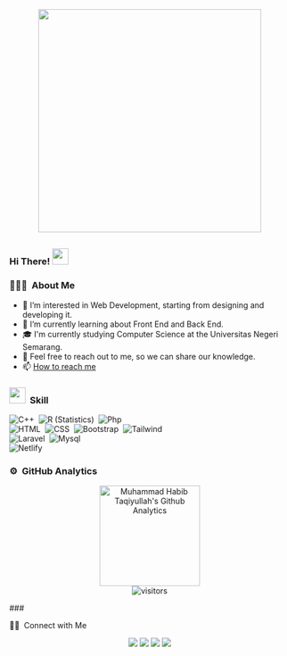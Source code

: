 <div  align="center">
<img width="400" src="https://www.icegif.com/wp-content/uploads/welcome-icegif-1.gif">
</div>

## <h3 align="left">Hi There! <img src="https://media.giphy.com/media/hvRJCLFzcasrR4ia7z/giphy.gif" width="29px"></h3>
### 👨🏻‍💻 &nbsp;About Me
- 👀 I’m interested in Web Development, starting from designing and developing it.
- 🌱 I’m currently learning about Front End and Back End.
- 🎓 I'm currently studying Computer Science at the Universitas Negeri Semarang.
- 💞️ Feel free to reach out to me, so we can share our knowledge.
- 📫 <a href="#sci">How to reach me</a>

### <img src = "https://media2.giphy.com/media/QssGEmpkyEOhBCb7e1/giphy.gif?cid=ecf05e47a0n3gi1bfqntqmob8g9aid1oyj2wr3ds3mg700bl&rid=giphy.gif" width = 29px> &nbsp;Skill 

![C++](https://img.shields.io/badge/C%2B%2B-00599C?style=for-the-badge&logo=c%2B%2B&logoColor=white)&nbsp;
![R (Statistics)](https://img.shields.io/badge/R-276DC3?style=for-the-badge&logo=r&logoColor=white)&nbsp;
![Php]( 	https://img.shields.io/badge/PHP-777BB4?style=for-the-badge&logo=php&logoColor=white)&nbsp;\
![HTML]( 	https://img.shields.io/badge/HTML5-E34F26?style=for-the-badge&logo=html5&logoColor=white)&nbsp;
![CSS]( 	https://img.shields.io/badge/CSS3-1572B6?style=for-the-badge&logo=css3&logoColor=white)&nbsp;
![Bootstrap](https://img.shields.io/badge/Bootstrap-563D7C?style=for-the-badge&logo=bootstrap&logoColor=white)&nbsp;
![Tailwind](https://img.shields.io/badge/Tailwind_CSS-38B2AC?style=for-the-badge&logo=tailwind-css&logoColor=white)&nbsp;\
![Laravel](https://img.shields.io/badge/Laravel-FF2D20?style=for-the-badge&logo=laravel&logoColor=white)&nbsp;
![Mysql](https://img.shields.io/badge/MySQL-00000F?style=for-the-badge&logo=mysql&logoColor=white)&nbsp;\
![Netlify](https://img.shields.io/badge/Netlify-00C7B7?style=for-the-badge&logo=netlify&logoColor=white)&nbsp;

### ⚙️ &nbsp;GitHub Analytics

<p align="center">
<a href="https://github.com/muhabibta">
  <img height="180em" alt="Muhammad Habib Taqiyullah's Github Analytics" src="https://github-readme-stats-eight-theta.vercel.app/api?username=muhabibta&show_icons=true&theme=algolia&include_all_commits=true&count_private=true"/>
</a><br>
<img src="https://visitor-badge.laobi.icu/badge?page_id=muhabibta" alt="visitors">
</p>

  ###<div id="sci"> 🤝🏻 &nbsp;Connect with Me</div>

<p align="center">
<a href="https://muhabibta.github.io" target="_blank"><img src="https://img.shields.io/badge/-muhabibta.github.io-3423A6?style=flat&logo=Google-Chrome&logoColor=white"/></a>
<a href="https://www.linkedin.com/in/muhammad-habib-taqiyullah-558726220/"><img src="https://img.shields.io/badge/-Muhammad%20Habib%20Taqiyullah-0077B5?style=flat&logo=Linkedin&logoColor=white"/></a>
<a href="mailto:habibtaqiyullah9@gmail.com"><img src="https://img.shields.io/badge/-habibtaqiyullah9-D14836?style=flat&logo=Gmail&logoColor=white"/></a>
<a href="https://instagram.com/muhabibt_/"><img src="https://img.shields.io/badge/-@muhabibt__-E4405F?style=flat&logo=Instagram&logoColor=white"/></a>
</p>

<!---
muhabibta/muhabibta is a ✨ special ✨ repository because its `README.md` (this file) appears on your GitHub profile.
You can click the Preview link to take a look at your changes.
--->
